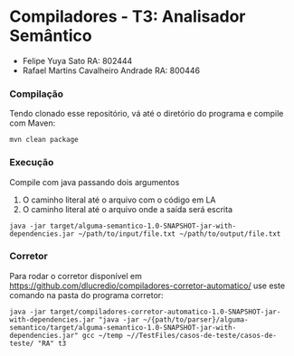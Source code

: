 # Compiladores - T3: Analisador Semântico  

- Felipe Yuya Sato RA: 802444  
- Rafael Martins Cavalheiro Andrade RA: 800446

### Compilação  

Tendo clonado esse repositório, vá até o diretório do programa e compile com Maven:

```
mvn clean package
```

### Execução  

Compile com java passando dois argumentos

1. O caminho literal até o arquivo com o código em LA
2. O caminho literal até o arquivo onde a saída será escrita

```
java -jar target/alguma-semantico-1.0-SNAPSHOT-jar-with-dependencies.jar ~/path/to/input/file.txt ~/path/to/output/file.txt
```

### Corretor  

Para rodar o corretor disponível em <https://github.com/dlucredio/compiladores-corretor-automatico/> use este comando na pasta do programa corretor:

```
java -jar target/compiladores-corretor-automatico-1.0-SNAPSHOT-jar-with-dependencies.jar "java -jar ~/{path/to/parser}/alguma-semantico/target/alguma-semantico-1.0-SNAPSHOT-jar-with-dependencies.jar" gcc ~/temp ~//TestFiles/casos-de-teste/casos-de-teste/ "RA" t3 
```
